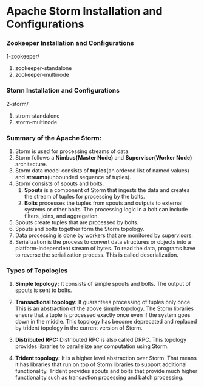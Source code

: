 # Apache Storm Installation and Configurations


### Zookeeper Installation and Configurations
1-zookeeper/
1. zookeeper-standalone
2. zookeeper-multinode

### Storm Installation and Configurations
2-storm/
1. strom-standalone
2. storm-multinode


### Summary of the Apache Storm:

1. Storm is used for processing streams of data.
2. Storm follows a **Nimbus(Master Node)** and **Supervisor(Worker Node)** architecture.
3. Storm data model consists of **tuples**(an ordered list of named values) and **streams**(unbounded sequence of tuples).
4. Storm consists of spouts and bolts.
    1. **Spouts** is a component of Storm that ingests the data and creates the stream of tuples for processing by the bolts.
    2. **Bolts** processes the tuples from spouts and outputs to external systems or other bolts. The processing logic in a bolt can include filters, joins, and aggregation.
5. Spouts create tuples that are processed by bolts.
6. Spouts and bolts together form the Storm topology.
7. Data processing is done by workers that are monitored by supervisors.
8. Serialization is the process to convert data structures or objects into a platform-independent stream of bytes. To read the data, programs have to reverse the serialization process. This is called deserialization.


### Types of Topologies

1. **Simple topology:** It consists of simple spouts and bolts. The output of spouts is sent to bolts.

2. **Transactional topology:** It guarantees processing of tuples only once. This is an abstraction of the above simple topology. The Storm libraries ensure that a tuple is processed exactly once even if the system goes down in the middle. This topology has become deprecated and replaced by trident topology in the current version of Storm.

3. **Distributed RPC:** Distributed RPC is also called DRPC. This topology provides libraries to parallelize any computation using Storm.

4. **Trident topology:** It is a higher level abstraction over Storm. That means it has libraries that run on top of Storm libraries to support additional functionality. Trident provides spouts and bolts that provide much higher functionality such as transaction processing and batch processing.
